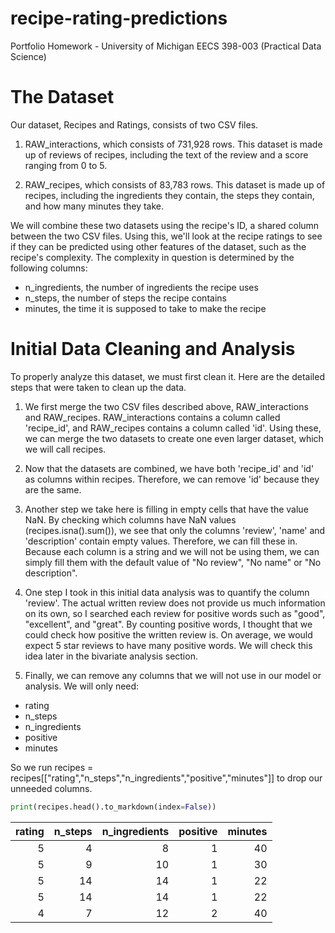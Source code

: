 # recipe-rating-predictions
Portfolio Homework - University of Michigan EECS 398-003 (Practical Data Science)

# The Dataset

Our dataset, Recipes and Ratings, consists of two CSV files.

1. RAW_interactions, which consists of 731,928 rows. This dataset is made up of reviews of recipes, including the text of the review and a score ranging from 0 to 5.

2. RAW_recipes, which consists of 83,783 rows. This dataset is made up of recipes, including the ingredients they contain, the steps they contain, and how many minutes they take.

We will combine these two datasets using the recipe's ID, a shared column between the two CSV files. Using this, we'll look at the recipe ratings to see if they can be predicted using other features of the dataset, such as the recipe's complexity. The complexity in question is determined by the following columns:

- n_ingredients, the number of ingredients the recipe uses
- n_steps, the number of steps the recipe contains
- minutes, the time it is supposed to take to make the recipe


# Initial Data Cleaning and Analysis

To properly analyze this dataset, we must first clean it. Here are the detailed steps that were taken to clean up the data.

1. We first merge the two CSV files described above, RAW_interactions and RAW_recipes. RAW_interactions contains a column called 'recipe_id', and RAW_recipes contains a column called 'id'. Using these, we can merge the two datasets to create one even larger dataset, which we will call recipes.

2. Now that the datasets are combined, we have both 'recipe_id' and 'id' as columns within recipes. Therefore, we can remove 'id' because they are the same.

3. Another step we take here is filling in empty cells that have the value NaN. By checking which columns have NaN values (recipes.isna().sum()), we see that only the columns 'review', 'name' and 'description' contain empty values. Therefore, we can fill these in. Because each column is a string and we will not be using them, we can simply fill them with the default value of "No review", "No name" or "No description".

4. One step I took in this initial data analysis was to quantify the column 'review'. The actual written review does not provide us much information on its own, so I searched each review for positive words such as "good", "excellent", and "great". By counting positive words, I thought that we could check how positive the written review is. On average, we would expect 5 star reviews to have many positive words. We will check this idea later in the bivariate analysis section.

5. Finally, we can remove any columns that we will not use in our model or analysis. We will only need:

- rating
- n_steps
- n_ingredients
- positive
- minutes

So we run recipes = recipes[["rating","n_steps","n_ingredients","positive","minutes"]] to drop our unneeded columns.


```py
print(recipes.head().to_markdown(index=False))
```

|   rating |   n_steps |   n_ingredients |   positive |   minutes |
|---------:|----------:|----------------:|-----------:|----------:|
|        5 |         4 |               8 |          1 |        40 |
|        5 |         9 |              10 |          1 |        30 |
|        5 |        14 |              14 |          1 |        22 |
|        5 |        14 |              14 |          1 |        22 |
|        4 |         7 |              12 |          2 |        40 |